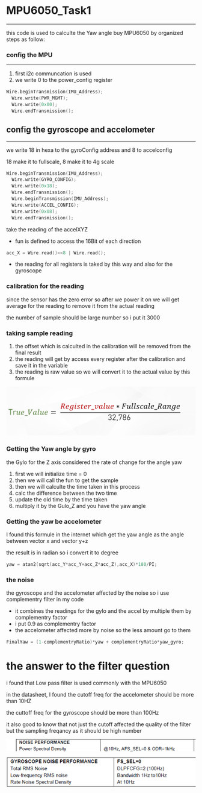 # MPU6050_Task1

---

this code is used to calculte the Yaw angle buy MPU6050 by organized steps as follow:

### config the MPU

---

1. first i2c communcation is used
2. we write 0 to the power_config register 

```cpp
Wire.beginTransmission(IMU_Address); 
  Wire.write(PWR_MGMT); 
  Wire.write(0x00); 
  Wire.endTransmission();
```

## config the gyroscope and accelometer

---

we write 18 in hexa to the gyroConfig address and 8 to accelconfig

18 make it to fullscale, 8 make it to 4g scale

```cpp
Wire.beginTransmission(IMU_Address); 
  Wire.write(GYRO_CONFIG); 
  Wire.write(0x18); 
  Wire.endTransmission();
  Wire.beginTransmission(IMU_Address); 
  Wire.write(ACCEL_CONFIG); 
  Wire.write(0x08); 
  Wire.endTransmission();
```

take the reading of the accelXYZ

- fun is defined to access the 16Bit of each direction

```cpp
acc_X = Wire.read()<<8 | Wire.read();
```

- the reading for all registers is taked by this way and also for the gyroscope

### calibration for the reading

since the sensor has the zero error so after we power it on we will get average for the reading to remove it from the actual reading 

the number of sample should be large number so i put it 3000

### taking sample reading

1. the offset which is calculted in the calibration will be removed from the final result 
2. the reading will get by access every register after the calibration and save it in the variable 
3. the reading is raw value so we will convert it to the actual value by this formule 

![Screenshot 2023-09-06 212007.png](MPU6050_Task1%205f8aa5dc882b4ff08c64578836c94fd8/Screenshot_2023-09-06_212007.png)

### Getting  the Yaw angle by gyro

the Gylo for the Z axis considered the rate of change for the angle yaw 

1. first we will initialize time = 0
2. then we will call the fun to get the sample 
3. then we will calculte the time taken in this process
4. calc the difference between the two time
5. update the old time by the time taken 
6. multiply it by the Gulo_Z and you have the yaw angle

### Getting the yaw be accelometer

I found this formule in the internet which get the yaw angle as the angle between vector x and vector y+z 

the result is in radian so i convert it to degree 

```cpp
yaw = atan2(sqrt(acc_Y*acc_Y+acc_Z*acc_Z),acc_X)*180/PI;
```

### the noise

the gyroscope and the accelometer affected by the noise so i use complementry filter in my code 

- it combines the readings for the gylo and the accel by multiple them by complementry factor
- i put 0.9 as complementry factor
- the accelometer affected more by noise so the less amount go to them

```cpp
FinalYaw = (1-complementryRatio)*yaw + complementryRatio*yaw_gyro;
```

# the answer to the filter question

i found that Low pass filter is used commonly with the MPU6050

in the datasheet, I found the cutoff freq for the accelometer should be more than 10HZ

the cuttoff freq for the gyroscope should be more than 100Hz

it also good to know that not just the cutoff affected the quality of the filter but the sampling freqancy as it should be high number

![Screenshot 2023-09-06 213321.png](MPU6050_Task1%205f8aa5dc882b4ff08c64578836c94fd8/Screenshot_2023-09-06_213321.png)

![Screenshot 2023-09-06 213501.png](MPU6050_Task1%205f8aa5dc882b4ff08c64578836c94fd8/Screenshot_2023-09-06_213501.png)